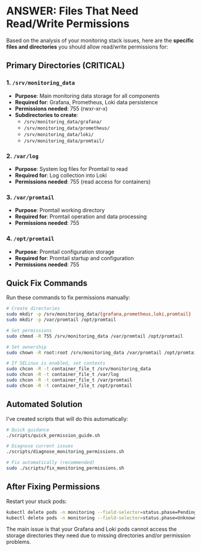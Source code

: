 # ANSWER: Files That Need Read/Write Permissions

Based on the analysis of your monitoring stack issues, here are the **specific files and directories** you should allow read/write permissions for:

## Primary Directories (CRITICAL)

### 1. `/srv/monitoring_data` 
- **Purpose**: Main monitoring data storage for all components
- **Required for**: Grafana, Prometheus, Loki data persistence
- **Permissions needed**: 755 (rwxr-xr-x)
- **Subdirectories to create**:
  - `/srv/monitoring_data/grafana/`
  - `/srv/monitoring_data/prometheus/`  
  - `/srv/monitoring_data/loki/`
  - `/srv/monitoring_data/promtail/`

### 2. `/var/log`
- **Purpose**: System log files for Promtail to read
- **Required for**: Log collection into Loki
- **Permissions needed**: 755 (read access for containers)

### 3. `/var/promtail`
- **Purpose**: Promtail working directory
- **Required for**: Promtail operation and data processing
- **Permissions needed**: 755

### 4. `/opt/promtail`  
- **Purpose**: Promtail configuration storage
- **Required for**: Promtail startup and configuration
- **Permissions needed**: 755

## Quick Fix Commands

Run these commands to fix permissions manually:

```bash
# Create directories
sudo mkdir -p /srv/monitoring_data/{grafana,prometheus,loki,promtail}
sudo mkdir -p /var/promtail /opt/promtail

# Set permissions
sudo chmod -R 755 /srv/monitoring_data /var/promtail /opt/promtail

# Set ownership
sudo chown -R root:root /srv/monitoring_data /var/promtail /opt/promtail

# If SELinux is enabled, set contexts
sudo chcon -R -t container_file_t /srv/monitoring_data
sudo chcon -R -t container_file_t /var/log  
sudo chcon -R -t container_file_t /var/promtail
sudo chcon -R -t container_file_t /opt/promtail
```

## Automated Solution

I've created scripts that will do this automatically:

```bash
# Quick guidance
./scripts/quick_permission_guide.sh

# Diagnose current issues
./scripts/diagnose_monitoring_permissions.sh

# Fix automatically (recommended)
sudo ./scripts/fix_monitoring_permissions.sh
```

## After Fixing Permissions

Restart your stuck pods:
```bash
kubectl delete pods -n monitoring --field-selector=status.phase=Pending
kubectl delete pods -n monitoring --field-selector=status.phase=Unknown
```

The main issue is that your Grafana and Loki pods cannot access the storage directories they need due to missing directories and/or permission problems.